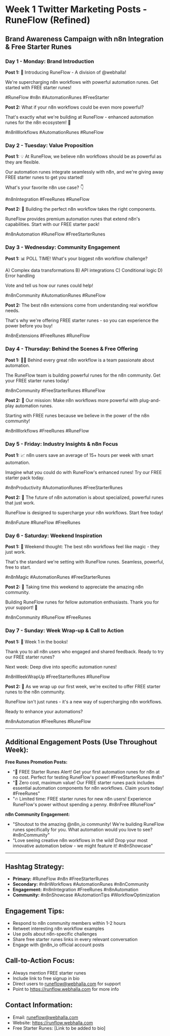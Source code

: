 # Week 1 Twitter Marketing Posts - RuneFlow (Refined)
## Brand Awareness Campaign with n8n Integration & Free Starter Runes

### Day 1 - Monday: Brand Introduction
**Post 1:**
🚀 Introducing RuneFlow - A division of @webhalla! 

We're supercharging n8n workflows with powerful automation runes. Get started with FREE starter runes! 

#RuneFlow #n8n #AutomationRunes #FreeStarter

**Post 2:**
What if your n8n workflows could be even more powerful? 

That's exactly what we're building at RuneFlow - enhanced automation runes for the n8n ecosystem! 🎯

#n8nWorkflows #AutomationRunes #RuneFlow

### Day 2 - Tuesday: Value Proposition
**Post 1:**
💡 At RuneFlow, we believe n8n workflows should be as powerful as they are flexible.

Our automation runes integrate seamlessly with n8n, and we're giving away FREE starter runes to get you started! 

What's your favorite n8n use case? 👇

#n8nIntegration #FreeRunes #RuneFlow

**Post 2:**
🔧 Building the perfect n8n workflow takes the right components. 

RuneFlow provides premium automation runes that extend n8n's capabilities. Start with our FREE starter pack!

#n8nAutomation #RuneFlow #FreeStarterRunes

### Day 3 - Wednesday: Community Engagement
**Post 1:**
📊 POLL TIME! What's your biggest n8n workflow challenge?

A) Complex data transformations
B) API integrations
C) Conditional logic
D) Error handling

Vote and tell us how our runes could help! 

#n8nCommunity #AutomationRunes #RuneFlow

**Post 2:**
The best n8n extensions come from understanding real workflow needs. 

That's why we're offering FREE starter runes - so you can experience the power before you buy! 

#n8nExtensions #FreeRunes #RuneFlow

### Day 4 - Thursday: Behind the Scenes & Free Offering
**Post 1:**
👨‍💻 Behind every great n8n workflow is a team passionate about automation.

The RuneFlow team is building powerful runes for the n8n community. Get your FREE starter runes today!

#n8nCommunity #FreeStarterRunes #RuneFlow

**Post 2:**
🎯 Our mission: Make n8n workflows more powerful with plug-and-play automation runes.

Starting with FREE runes because we believe in the power of the n8n community! 

#n8nWorkflows #FreeRunes #RuneFlow

### Day 5 - Friday: Industry Insights & n8n Focus
**Post 1:**
📈 n8n users save an average of 15+ hours per week with smart automation.

Imagine what you could do with RuneFlow's enhanced runes! Try our FREE starter pack today.

#n8nProductivity #AutomationRunes #FreeStarterRunes

**Post 2:**
🔮 The future of n8n automation is about specialized, powerful runes that just work.

RuneFlow is designed to supercharge your n8n workflows. Start free today!

#n8nFuture #RuneFlow #FreeRunes

### Day 6 - Saturday: Weekend Inspiration
**Post 1:**
🌟 Weekend thought: The best n8n workflows feel like magic - they just work.

That's the standard we're setting with RuneFlow runes. Seamless, powerful, free to start.

#n8nMagic #AutomationRunes #FreeStarterRunes

**Post 2:**
💭 Taking time this weekend to appreciate the amazing n8n community.

Building RuneFlow runes for fellow automation enthusiasts. Thank you for your support! 🙏

#n8nCommunity #RuneFlow #FreeRunes

### Day 7 - Sunday: Week Wrap-up & Call to Action
**Post 1:**
🎉 Week 1 in the books! 

Thank you to all n8n users who engaged and shared feedback. Ready to try our FREE starter runes?

Next week: Deep dive into specific automation runes! 

#n8nWeekWrapUp #FreeStarterRunes #RuneFlow

**Post 2:**
🚀 As we wrap up our first week, we're excited to offer FREE starter runes to the n8n community.

RuneFlow isn't just runes - it's a new way of supercharging n8n workflows. 

Ready to enhance your automations? 

#n8nAutomation #FreeRunes #RuneFlow

---

## Additional Engagement Posts (Use Throughout Week):

**Free Runes Promotion Posts:**
- "🎁 FREE Starter Runes Alert! Get your first automation runes for n8n at no cost. Perfect for testing RuneFlow's power! #FreeStarterRunes #n8n"
- "💸 Zero cost, maximum value! Our FREE starter runes pack includes essential automation components for n8n workflows. Claim yours today! #FreeRunes"
- "🔥 Limited time: FREE starter runes for new n8n users! Experience RuneFlow's power without spending a penny. #n8nFree #RuneFlow"

**n8n Community Engagement:**
- "Shoutout to the amazing @n8n_io community! We're building RuneFlow runes specifically for you. What automation would you love to see? #n8nCommunity"
- "Love seeing creative n8n workflows in the wild! Drop your most innovative automation below - we might feature it! #n8nShowcase"

---

## Hashtag Strategy:
- **Primary:** #RuneFlow #n8n #FreeStarterRunes
- **Secondary:** #n8nWorkflows #AutomationRunes #n8nCommunity
- **Engagement:** #n8nIntegration #FreeRunes #n8nAutomation
- **Community:** #n8nShowcase #AutomationTips #WorkflowOptimization

## Engagement Tips:
- Respond to n8n community members within 1-2 hours
- Retweet interesting n8n workflow examples
- Use polls about n8n-specific challenges
- Share free starter runes links in every relevant conversation
- Engage with @n8n_io official account posts

## Call-to-Action Focus:
- Always mention FREE starter runes
- Include link to free signup in bio
- Direct users to runeflow@webhalla.com for support
- Point to https://runflow.webhalla.com for more info

## Contact Information:
- Email: runeflow@webhalla.com
- Website: https://runflow.webhalla.com
- Free Starter Runes: [Link to be added to bio]
